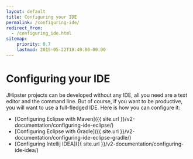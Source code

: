 ```yaml
---
layout: default
title: Configuring your IDE
permalink: /configuring-ide/
redirect_from:
  - /configuring_ide.html
sitemap:
    priority: 0.7
    lastmod: 2015-05-22T18:40:00-00:00
---
```


# <i class="fa fa-keyboard-o"></i> Configuring your IDE

JHipster projects can be developed without any IDE, all you need are a text editor and the command line. But of course, if you want to be productive, you will want to use a full-fledged IDE. Here is how you can configure it:

- [Configuring Eclipse with Maven]({{ site.url }}/v2-documentation/configuring-ide-eclipse/)
- [Configuring Eclipse with Gradle]({{ site.url }}/v2-documentation/configuring-ide-eclipse-gradle/)
- [Configuring Intellij IDEA]({{ site.url }}/v2-documentation/configuring-ide-idea/)
